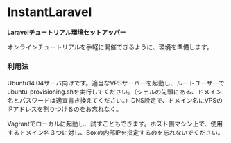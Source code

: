 InstantLaravel
==============

**Laravelチュートリアル環境セットアッパー**

オンラインチュートリアルを手軽に開催できるように、環境を準備します。

### 利用法

Ubuntu14.04サーバ向けです。適当なVPSサーバーを起動し、ルートユーザーでubuntu-provisioning.shを実行してください。（シェルの先頭にある、ドメイン名とパスワードは適宜書き換えてください。）DNS設定で、ドメイン名にVPSのIPアドレスを割りつけるのをお忘れなく。

Vagrantでローカルに起動し、試すこともできます。ホスト側マシン上で、使用するドメイン名３つに対し、Boxの内部IPを指定するのを忘れないでください。
